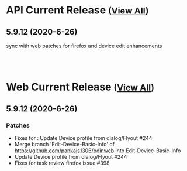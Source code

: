 
# API Current Release <small>([View All](/API.md))</small>
## 5.9.12 (2020-6-26)
sync with web patches for firefox and device edit enhancements

<br><br>
# Web Current Release <small>([View All](/Web.md))</small>
## 5.9.12 (2020-6-26)
### Patches 

- Fixes for : Update Device profile from dialog/Flyout #244
- Merge branch &#39;Edit-Device-Basic-Info&#39; of https://github.com/pankajs1306/odinweb into Edit-Device-Basic-Info
- Update Device profile from dialog/Flyout #244
- Fixes for task review firefox issue #398

  